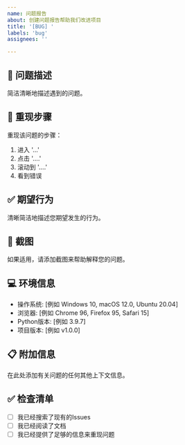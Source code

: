 ```yaml
---
name: 问题报告
about: 创建问题报告帮助我们改进项目
title: '[BUG] '
labels: 'bug'
assignees: ''

---
```


## 🐛 问题描述
简洁清晰地描述遇到的问题。

## 🔄 重现步骤
重现该问题的步骤：
1. 进入 '...'
2. 点击 '....'
3. 滚动到 '....'
4. 看到错误

## ✅ 期望行为
清晰简洁地描述您期望发生的行为。

## 📸 截图
如果适用，请添加截图来帮助解释您的问题。

## 💻 环境信息
 - 操作系统: [例如 Windows 10, macOS 12.0, Ubuntu 20.04]
 - 浏览器: [例如 Chrome 96, Firefox 95, Safari 15]
 - Python版本: [例如 3.9.7]
 - 项目版本: [例如 v1.0.0]

## 📋 附加信息
在此处添加有关问题的任何其他上下文信息。

## ✅ 检查清单
- [ ] 我已经搜索了现有的Issues
- [ ] 我已经阅读了文档
- [ ] 我已经提供了足够的信息来重现问题